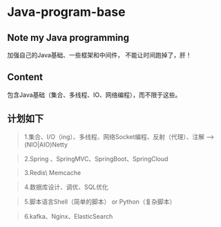 # Java-program-base
Note my Java programming
---------------------------------------
加强自己的Java基础、一些框架和中间件，
不能让时间跑掉了，肝！

## Content
包含Java基础（集合、多线程、IO、网络编程），而不限于这些。

## 计划如下
>1.集合、I/O（ing）、多线程、网络Socket编程、反射（代理）、注解 —> (NIO|AIO)Netty 

>2.Spring 、SpringMVC、SpringBoot、SpringCloud

>3.Redis\ Memcache

>4.数据库设计、调优、SQL优化

>5.脚本语言Shell（简单的脚本） or Python（复杂脚本）

>6.kafka、Nginx、ElasticSearch
